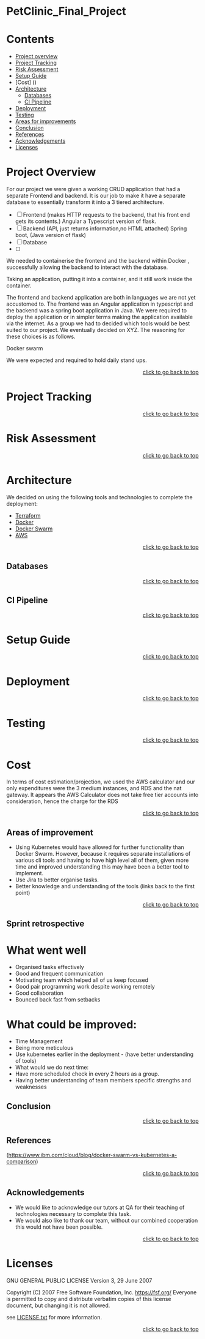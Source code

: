 <div id="top"></div>

# PetClinic_Final_Project

# Contents
 
* [Project overview]()
* [Project Tracking]()
* [Risk Assessment]()
* [Setup Guide]()
* [Cost] ()
* [Architecture]()
     * [Databases]()
     * [CI Pipeline]()
* [Deployment]()
* [Testing]()
* [Areas for improvements]()
* [Conclusion]()
* [References]()
* [Acknowledgements]()
* [Licenses]()


# Project Overview
For our project we were given a working CRUD application that had a separate Frontend and backend. 
It is our job to make it have a separate database to essentially transform it into a 3 tiered architecture.

- [ ] Frontend (makes HTTP requests to the backend, that his front end gets its contents.) Angular a Typescript version of flask.
- [ ] Backend (API, just returns information,no HTML attached)  Spring boot, (Java version of flask)
- [ ] Database
- [ ] 
We needed to containerise the frontend and the backend within Docker , successfully allowing the backend to interact with the database.


Taking an application, putting it into a container, and it still work inside the container.


The frontend and backend application are both in languages we are not yet accustomed to. The frontend was an Angular application in typescript and the backend was a spring boot application in Java. We were required to deploy the application or in simpler terms making the application available via the internet. As a group we had to decided which tools would be best suited to our project. We eventually decided on XYZ. The reasoning for these choices is as follows.


Docker swarm


We were expected and required to hold daily stand ups.


<p align="right"><a href="#top">click to go back to  top</a></p>

# Project Tracking

<p align="right"><a href="#top">click to go back to  top</a></p>

# Risk Assessment

<p align="right"><a href="#top">click to go back to  top</a></p>

# Architecture 

We decided on using the following tools and technologies to complete the deployment:

* [Terraform](http://terraform.io)
* [Docker](https://www.docker.com)
* [Docker Swarm](https://docs.docker.com/engine/swarm/)
* [AWS](https://aws.amazon.com)

<p align="right"><a href="#top">click to go back to  top</a></p>

## Databases

<p align="right"><a href="#top">click to go back to  top</a></p>


## CI Pipeline

<p align="right"><a href="#top">click to go back to  top</a></p>

# Setup Guide

<p align="right"><a href="#top">click to go back to  top</a></p>

# Deployment

<p align="right"><a href="#top">click to go back to  top</a></p>

# Testing

<p align="right"><a href="#top">click to go back to  top</a></p>

# Cost

In terms of cost estimation/projection, we used the AWS calculator and our only expenditures were the 3 medium instances, and RDS and the nat gateway. 
It appears the AWS Calculator does not take free tier accounts into consideration, hence the charge for the RDS  

<p align="right"><a href="#top">click to go back to  top</a></p>

## Areas of improvement

* Using Kubernetes would have allowed for further functionality than Docker Swarm. 
    However, because it requires separate installations of various cli tools and having to have high level all of them, given more time and improved understanding this may have been a better tool to implement.
* Use Jira to better organise tasks.
* Better knowledge and understanding of the tools (links back to the first point)

<p align="right"><a href="#top">click to go back to  top</a></p>

## Sprint retrospective
# What went well
 * Organised tasks effectively
 * Good and frequent communication
 * Motivating team which helped all of us keep focused
 * Good pair programming work despite working remotely
 * Good collaboration
 * Bounced back fast from setbacks

# What could be improved:
* Time Management
* Being more meticulous
* Use kubernetes earlier in the deployment - (have better understanding of tools)
* What would we do next time:
* Have more scheduled check in every 2  hours as a group.
* Having better understanding of team members specific strengths and weaknesses


## Conclusion

<p align="right"><a href="#top">click to go back to  top</a></p>

## References

(https://www.ibm.com/cloud/blog/docker-swarm-vs-kubernetes-a-comparison)

<p align="right"><a href="#top">click to go back to  top</a></p>


## Acknowledgements
* We would like to acknowledge our tutors at QA for their teaching of technologies necessary to complete this task. 
* We would also like to thank our team, without our combined cooperation this would not have been possible.

<p align="right"><a href="#top">click to go back to  top</a></p>

# Licenses

GNU GENERAL PUBLIC LICENSE
                       Version 3, 29 June 2007

 Copyright (C) 2007 Free Software Foundation, Inc. <https://fsf.org/>
 Everyone is permitted to copy and distribute verbatim copies
 of this license document, but changing it is not allowed.

see [LICENSE.txt]() for more information.




<p align="right"><a href="#top">click to go back to  top</a></p>
